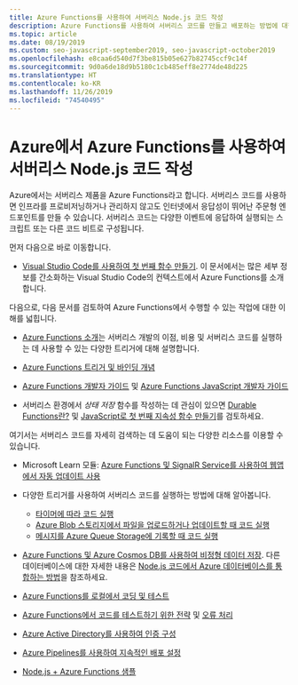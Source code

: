 ```yaml
---
title: Azure Functions를 사용하여 서버리스 Node.js 코드 작성
description: Azure Functions를 사용하여 서버리스 코드를 만들고 배포하는 방법에 대한 지침입니다.
ms.topic: article
ms.date: 08/19/2019
ms.custom: seo-javascript-september2019, seo-javascript-october2019
ms.openlocfilehash: e8caa6d540d7f3be815b05e627b82745ccf9c14f
ms.sourcegitcommit: 9d0a6de18d9b5180c1cb485eff8e2774de48d225
ms.translationtype: HT
ms.contentlocale: ko-KR
ms.lasthandoff: 11/26/2019
ms.locfileid: "74540495"
---
```

# <a name="use-azure-functions-to-write-serverless-nodejs-code-on-azure"></a>Azure에서 Azure Functions를 사용하여 서버리스 Node.js 코드 작성

Azure에서는 서버리스 제품을 Azure Functions라고 합니다. 서버리스 코드를 사용하면 인프라를 프로비저닝하거나 관리하지 않고도 인터넷에서 응답성이 뛰어난 주문형 엔드포인트를 만들 수 있습니다. 서버리스 코드는 다양한 이벤트에 응답하여 실행되는 스크립트 또는 다른 코드 비트로 구성됩니다. 

먼저 다음으로 바로 이동합니다.

- [Visual Studio Code를 사용하여 첫 번째 함수 만들기](/azure/azure-functions/functions-create-first-function-vs-code). 이 문서에서는 많은 세부 정보를 간소화하는 Visual Studio Code의 컨텍스트에서 Azure Functions를 소개합니다.

다음으로, 다음 문서를 검토하여 Azure Functions에서 수행할 수 있는 작업에 대한 이해를 넓힙니다.

- [Azure Functions 소개](/azure/azure-functions/functions-overview)는 서버리스 개발의 이점, 비용 및 서버리스 코드를 실행하는 데 사용할 수 있는 다양한 트리거에 대해 설명합니다.

- [Azure Functions 트리거 및 바인딩 개념](/azure/azure-functions/functions-triggers-bindings)

- [Azure Functions 개발자 가이드](/azure/azure-functions/functions-reference) 및 [Azure Functions JavaScript 개발자 가이드](/azure/azure-functions/functions-reference-node)

- 서버리스 환경에서 *상태 저장* 함수를 작성하는 데 관심이 있으면 [Durable Functions란?](/azure/azure-functions/durable/durable-functions-overview) 및 [JavaScript로 첫 번째 지속성 함수 만들기](/azure/azure-functions/durable/quickstart-js-vscode)를 검토하세요.

여기서는 서버리스 코드를 자세히 검색하는 데 도움이 되는 다양한 리소스를 이용할 수 있습니다.

- Microsoft Learn 모듈: [Azure Functions 및 SignalR Service를 사용하여 웹앱에서 자동 업데이트 사용](https://docs.microsoft.com/learn/modules/automatic-update-of-a-webapp-using-azure-functions-and-signalr/)

- 다양한 트리거를 사용하여 서버리스 코드를 실행하는 방법에 대해 알아봅니다.

  - [타이머에 따라 코드 실행](/azure/azure-functions/functions-create-scheduled-function)
  - [Azure Blob 스토리지에서 파일을 업로드하거나 업데이트할 때 코드 실행](/azure/storage/blobs/storage-upload-process-images?tabs=nodejsv10)
  - [메시지를 Azure Queue Storage에 기록할 때 코드 실행](/azure/azure-functions/functions-create-storage-queue-triggered-function)

- [Azure Functions 및 Azure Cosmos DB를 사용하여 비정형 데이터 저장](/azure/azure-functions/functions-integrate-store-unstructured-data-cosmosdb.md?tabs=javascript). 다른 데이터베이스에 대한 자세한 내용은 [Node.js 코드에서 Azure 데이터베이스를 통합하는 방법](node-howto-integrate-databases.md)을 참조하세요.

- [Azure Functions를 로컬에서 코딩 및 테스트](/azure/azure-functions/functions-develop-local)

- [Azure Functions에서 코드를 테스트하기 위한 전략](/azure/azure-functions/functions-test-a-function) 및 [오류 처리](/azure/azure-functions/functions-bindings-error-pages)

- [Azure Active Directory를 사용하여 인증 구성](/azure/app-service/configure-authentication-provider-aad.md?toc=%2fazure%2fazure-functions%2ftoc.json)

- [Azure Pipelines를 사용하여 지속적인 배포 설정](/azure/azure-functions/functions-how-to-azure-devops)

- [Node.js + Azure Functions 샘플](/samples/browse/?languages=javascript%2Cnodejs&products=azure-functions)
